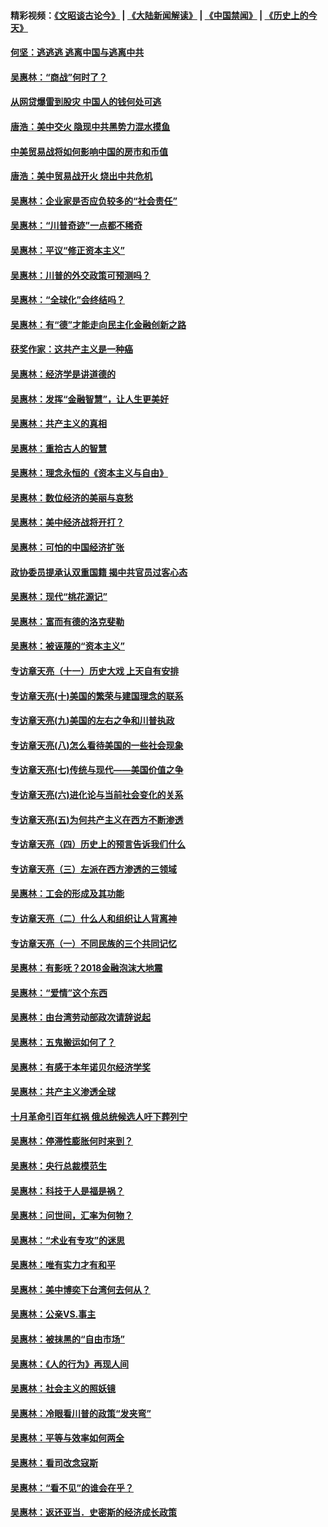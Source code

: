 #### 精彩视频：[《文昭谈古论今》](https://github.com/gfw-breaker/wenzhao/blob/master/README.md?t=11270332) | [《大陆新闻解读》](https://github.com/gfw-breaker/ntdtv-comedy/blob/master/README.md?t=11270332) | [《中国禁闻》](https://github.com/gfw-breaker/ntdtv-news/blob/master/README.md?t=11270332) | [《历史上的今天》](https://github.com/gfw-breaker/today-in-history/blob/master/README.md?t=11270332) 

#### [何坚：逃逃逃 逃离中国与逃离中共](../pages/nsc423/n10592891.md?t=11270332) 

#### [吴惠林：“商战”何时了？](../pages/nsc423/n10573558.md?t=11270332) 

#### [从网贷爆雷到股灾 中国人的钱何处可逃](../pages/nsc423/n10572800.md?t=11270332) 

#### [唐浩：美中交火 隐现中共黑势力混水摸鱼](../pages/nsc423/n10544040.md?t=11270332) 

#### [中美贸易战将如何影响中国的房市和币值](../pages/nsc423/n10543697.md?t=11270332) 

#### [唐浩：美中贸易战开火 烧出中共危机](../pages/nsc423/n10540126.md?t=11270332) 

#### [吴惠林：企业家是否应负较多的“社会责任”](../pages/nsc423/n10535022.md?t=11270332) 

#### [吴惠林：“川普奇迹”一点都不稀奇](../pages/nsc423/n10512808.md?t=11270332) 

#### [吴惠林：平议“修正资本主义”](../pages/nsc423/n10495724.md?t=11270332) 

#### [吴惠林：川普的外交政策可预测吗？](../pages/nsc423/n10462387.md?t=11270332) 

#### [吴惠林：“全球化”会终结吗？](../pages/nsc423/n10452838.md?t=11270332) 

#### [吴惠林：有“德”才能走向民主化金融创新之路](../pages/nsc423/n10432292.md?t=11270332) 

#### [获奖作家：这共产主义是一种癌](../pages/nsc423/n10431541.md?t=11270332) 

#### [吴惠林：经济学是讲道德的](../pages/nsc423/n10398014.md?t=11270332) 

#### [吴惠林：发挥“金融智慧”，让人生更美好](../pages/nsc423/n10375019.md?t=11270332) 

#### [吴惠林：共产主义的真相](../pages/nsc423/n10351394.md?t=11270332) 

#### [吴惠林：重拾古人的智慧](../pages/nsc423/n10337691.md?t=11270332) 

#### [吴惠林：理念永恒的《资本主义与自由》](../pages/nsc423/n10316274.md?t=11270332) 

#### [吴惠林：数位经济的美丽与哀愁](../pages/nsc423/n10292946.md?t=11270332) 

#### [吴惠林：美中经济战将开打？](../pages/nsc423/n10258825.md?t=11270332) 

#### [吴惠林：可怕的中国经济扩张](../pages/nsc423/n10219147.md?t=11270332) 

#### [政协委员提承认双重国籍 揭中共官员过客心态](../pages/nsc423/n10208809.md?t=11270332) 

#### [吴惠林：现代“桃花源记”](../pages/nsc423/n10185234.md?t=11270332) 

#### [吴惠林：富而有德的洛克斐勒](../pages/nsc423/n10142264.md?t=11270332) 

#### [吴惠林：被诬蔑的“资本主义”](../pages/nsc423/n10124816.md?t=11270332) 

#### [专访章天亮（十一）历史大戏 上天自有安排](../pages/nsc423/n10094905.md?t=11270332) 

#### [专访章天亮(十)美国的繁荣与建国理念的联系](../pages/nsc423/n10094899.md?t=11270332) 

#### [专访章天亮(九)美国的左右之争和川普执政](../pages/nsc423/n10094889.md?t=11270332) 

#### [专访章天亮(八)怎么看待美国的一些社会现象](../pages/nsc423/n10094857.md?t=11270332) 

#### [专访章天亮(七)传统与现代——美国价值之争](../pages/nsc423/n10093140.md?t=11270332) 

#### [专访章天亮(六)进化论与当前社会变化的关系](../pages/nsc423/n10092036.md?t=11270332) 

#### [专访章天亮(五)为何共产主义在西方不断渗透](../pages/nsc423/n10083620.md?t=11270332) 

#### [专访章天亮（四）历史上的预言告诉我们什么](../pages/nsc423/n10083606.md?t=11270332) 

#### [专访章天亮（三）左派在西方渗透的三领域](../pages/nsc423/n10081115.md?t=11270332) 

#### [吴惠林：工会的形成及其功能](../pages/nsc423/n10080633.md?t=11270332) 

#### [专访章天亮（二）什么人和组织让人背离神](../pages/nsc423/n10076637.md?t=11270332) 

#### [专访章天亮（一）不同民族的三个共同记忆](../pages/nsc423/n10074188.md?t=11270332) 

#### [吴惠林：有影呒？2018金融泡沫大地震](../pages/nsc423/n10040534.md?t=11270332) 

#### [吴惠林：“爱情”这个东西](../pages/nsc423/n10019423.md?t=11270332) 

#### [吴惠林：由台湾劳动部政次请辞说起](../pages/nsc423/n9979679.md?t=11270332) 

#### [吴惠林：五鬼搬运如何了？](../pages/nsc423/n9925338.md?t=11270332) 

#### [吴惠林：有感于本年诺贝尔经济学奖](../pages/nsc423/n9871883.md?t=11270332) 

#### [吴惠林：共产主义渗透全球](../pages/nsc423/n9812748.md?t=11270332) 

#### [十月革命引百年红祸 俄总统候选人吁下葬列宁](../pages/nsc423/n9810182.md?t=11270332) 

#### [吴惠林：停滞性膨胀何时来到？](../pages/nsc423/n9764136.md?t=11270332) 

#### [吴惠林：央行总裁模范生](../pages/nsc423/n9728134.md?t=11270332) 

#### [吴惠林：科技于人是福是祸？](../pages/nsc423/n9672982.md?t=11270332) 

#### [吴惠林：问世间，汇率为何物？](../pages/nsc423/n9621788.md?t=11270332) 

#### [吴惠林：“术业有专攻”的迷思](../pages/nsc423/n9580363.md?t=11270332) 

#### [吴惠林：唯有实力才有和平](../pages/nsc423/n9529599.md?t=11270332) 

#### [吴惠林：美中博奕下台湾何去何从？](../pages/nsc423/n9483598.md?t=11270332) 

#### [吴惠林：公亲VS.事主](../pages/nsc423/n9425637.md?t=11270332) 

#### [吴惠林：被抹黑的“自由市场”](../pages/nsc423/n9351545.md?t=11270332) 

#### [吴惠林：《人的行为》再现人间](../pages/nsc423/n9296339.md?t=11270332) 

#### [吴惠林：社会主义的照妖镜](../pages/nsc423/n9243460.md?t=11270332) 

#### [吴惠林：冷眼看川普的政策“发夹弯”](../pages/nsc423/n9120684.md?t=11270332) 

#### [吴惠林：平等与效率如何两全](../pages/nsc423/n9075430.md?t=11270332) 

#### [吴惠林：看司改念寇斯](../pages/nsc423/n9024915.md?t=11270332) 

#### [吴惠林：“看不见”的谁会在乎？](../pages/nsc423/n8977488.md?t=11270332) 

#### [吴惠林：返还亚当．史密斯的经济成长政策](../pages/nsc423/n8931896.md?t=11270332) 

